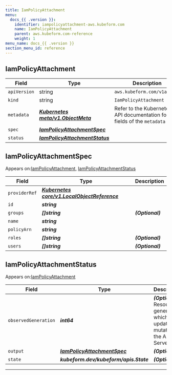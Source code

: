 ```yaml
---
title: IamPolicyAttachment
menu:
  docs_{{ .version }}:
    identifier: iampolicyattachment-aws.kubeform.com
    name: IamPolicyAttachment
    parent: aws.kubeform.com-reference
    weight: 1
menu_name: docs_{{ .version }}
section_menu_id: reference
---
```


## IamPolicyAttachment
| Field | Type | Description |
| ------ | ----- | ----------- |
| `apiVersion` | string | `aws.kubeform.com/v1alpha1` |
|    `kind` | string | `IamPolicyAttachment` |
| `metadata` | ***[Kubernetes meta/v1.ObjectMeta](https://kubernetes.io/docs/reference/generated/kubernetes-api/v1.13/#objectmeta-v1-meta)***|Refer to the Kubernetes API documentation for the fields of the `metadata` field.|
| `spec` | ***[IamPolicyAttachmentSpec](#iampolicyattachmentspec)***||
| `status` | ***[IamPolicyAttachmentStatus](#iampolicyattachmentstatus)***||
## IamPolicyAttachmentSpec

Appears on:[IamPolicyAttachment](#iampolicyattachment), [IamPolicyAttachmentStatus](#iampolicyattachmentstatus)

| Field | Type | Description |
| ------ | ----- | ----------- |
| `providerRef` | ***[Kubernetes core/v1.LocalObjectReference](https://kubernetes.io/docs/reference/generated/kubernetes-api/v1.13/#localobjectreference-v1-core)***||
| `id` | ***string***||
| `groups` | ***[]string***| ***(Optional)*** |
| `name` | ***string***||
| `policyArn` | ***string***||
| `roles` | ***[]string***| ***(Optional)*** |
| `users` | ***[]string***| ***(Optional)*** |
## IamPolicyAttachmentStatus

Appears on:[IamPolicyAttachment](#iampolicyattachment)

| Field | Type | Description |
| ------ | ----- | ----------- |
| `observedGeneration` | ***int64***| ***(Optional)*** Resource generation, which is updated on mutation by the API Server.|
| `output` | ***[IamPolicyAttachmentSpec](#iampolicyattachmentspec)***| ***(Optional)*** |
| `state` | ***kubeform.dev/kubeform/apis.State***| ***(Optional)*** |
---
